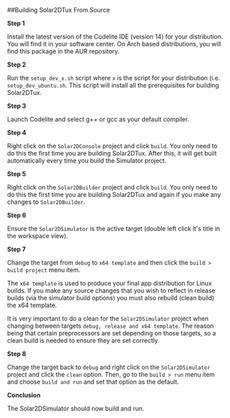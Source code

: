 ##Building Solar2DTux From Source

**Step 1**

 Install the latest version of the Codelite IDE (version 14) for your distribution. You will find it in your software center. On Arch based distributions, you will find this package in the AUR repository.
 
 **Step 2**
 
 Run the `setup_dev_x.sh` script where `x` is the script for your distribution (i.e. `setup_dev_ubuntu.sh`. This script will install all the prerequisites for building Solar2DTux.

**Step 3**

Launch Codelite and select g++ or gcc as your default compiler.

**Step 4**

Right click on the `Solar2DConsole` project and click `build`. You only need to do this the first time you are building Solar2DTux. After this, it will get built automatically every time you build the Simulator project.

**Step 5**

Right click on the `Solar2DBuilder` project and click `build`. You only need to do this the first time you are building Solar2DTux and again if you make any changes to `Solar2DBuilder`.

**Step 6**

Ensure the `Solar2DSimulator` is the active target (double left click it's title in the workspace view).

**Step 7**

Change the target from `debug` to `x64 template` and then click the `build > build project` menu item.

The `x64 template` is used to produce your final app distribution for Linux builds. If you make any source changes that you wish to reflect in release builds (via the simulator build options) you must also rebuild (clean build) the x64 template.

It is very important to do a clean for the `Solar2DSimulator` project when changing between targets `debug, release and x64 template`. The reason being that certain preprocessors are set depending on those targets, so a clean build is needed to ensure they are set correctly.

**Step 8**

Change the target back to `debug` and right click on the `Solar2DSimulator` project and click the `clean` option. Then, go to the `build > run` menu item and choose `build and run` and set that option as the default. 

**Conclusion**

The Solar2DSimulator should now build and run.